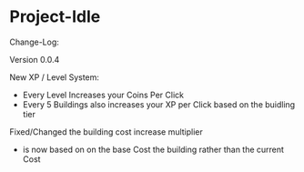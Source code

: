 # Project-Idle

Change-Log:

Version 0.0.4

New XP / Level System:
  - Every Level Increases your Coins Per Click
  - Every 5 Buildings also increases your XP per Click based on the buidling tier

Fixed/Changed the building cost increase multiplier
 - is now based on on the base Cost the building rather than the current Cost
